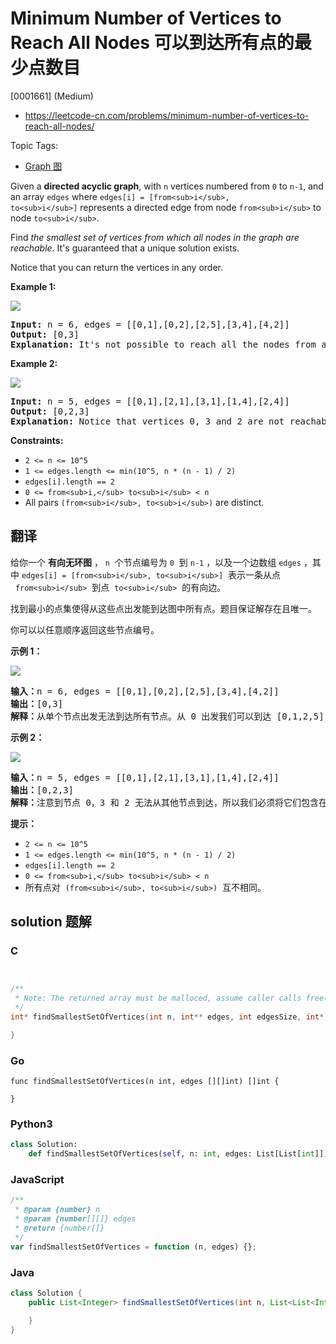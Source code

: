 # Minimum Number of Vertices to Reach All Nodes 可以到达所有点的最少点数目

[0001661] (Medium)

- https://leetcode-cn.com/problems/minimum-number-of-vertices-to-reach-all-nodes/

Topic Tags:

- [Graph 图](https://leetcode-cn.com/tag/graph/)

Given a **directed acyclic graph**, with `n` vertices numbered from `0` to `n-1`, and an array `edges` where `edges[i] = [from<sub>i</sub>, to<sub>i</sub>]` represents a directed edge from node `from<sub>i</sub>` to node `to<sub>i</sub>`.

Find _the smallest set of vertices from which all nodes in the graph are reachable_. It's guaranteed that a unique solution exists.

Notice that you can return the vertices in any order.

**Example 1:**

![](https://assets.leetcode.com/uploads/2020/07/07/untitled22.png)

<pre><strong>Input:</strong> n = 6, edges = [[0,1],[0,2],[2,5],[3,4],[4,2]]
<strong>Output:</strong> [0,3]
<b>Explanation: </b>It's not possible to reach all the nodes from a single vertex. From 0 we can reach [0,1,2,5]. From 3 we can reach [3,4,2,5]. So we output [0,3].</pre>

**Example 2:**

![](https://assets.leetcode.com/uploads/2020/07/07/untitled.png)

<pre><strong>Input:</strong> n = 5, edges = [[0,1],[2,1],[3,1],[1,4],[2,4]]
<strong>Output:</strong> [0,2,3]
<strong>Explanation: </strong>Notice that vertices 0, 3 and 2 are not reachable from any other node, so we must include them. Also any of these vertices can reach nodes 1 and 4.
</pre>

**Constraints:**

- `2 <= n <= 10^5`
- `1 <= edges.length <= min(10^5, n * (n - 1) / 2)`
- `edges[i].length == 2`
- `0 <= from<sub>i,</sub> to<sub>i</sub> < n`
- All pairs `(from<sub>i</sub>, to<sub>i</sub>)` are distinct.

## 翻译

给你一个 **有向无环图** ， `n`  个节点编号为 `0`  到 `n-1` ，以及一个边数组 `edges` ，其中 `edges[i] = [from<sub>i</sub>, to<sub>i</sub>]`  表示一条从点   `from<sub>i</sub>`  到点  `to<sub>i</sub>`  的有向边。

找到最小的点集使得从这些点出发能到达图中所有点。题目保证解存在且唯一。

你可以以任意顺序返回这些节点编号。

**示例 1：**

![](https://assets.leetcode-cn.com/aliyun-lc-upload/uploads/2020/08/22/5480e1.png)

<pre><strong>输入：</strong>n = 6, edges = [[0,1],[0,2],[2,5],[3,4],[4,2]]
<strong>输出：</strong>[0,3]
<strong>解释：</strong>从单个节点出发无法到达所有节点。从 0 出发我们可以到达 [0,1,2,5] 。从 3 出发我们可以到达 [3,4,2,5] 。所以我们输出 [0,3] 。</pre>

**示例 2：**

![](https://assets.leetcode-cn.com/aliyun-lc-upload/uploads/2020/08/22/5480e2.png)

<pre><strong>输入：</strong>n = 5, edges = [[0,1],[2,1],[3,1],[1,4],[2,4]]
<strong>输出：</strong>[0,2,3]
<strong>解释：</strong>注意到节点 0，3 和 2 无法从其他节点到达，所以我们必须将它们包含在结果点集中，这些点都能到达节点 1 和 4 。
</pre>

**提示：**

- `2 <= n <= 10^5`
- `1 <= edges.length <= min(10^5, n * (n - 1) / 2)`
- `edges[i].length == 2`
- `0 <= from<sub>i,</sub> to<sub>i</sub> < n`
- 所有点对  `(from<sub>i</sub>, to<sub>i</sub>)`  互不相同。

## solution 题解

### C

```c


/**
 * Note: The returned array must be malloced, assume caller calls free().
 */
int* findSmallestSetOfVertices(int n, int** edges, int edgesSize, int* edgesColSize, int* returnSize){

}
```

### Go

```golang
func findSmallestSetOfVertices(n int, edges [][]int) []int {

}
```

### Python3

```python
class Solution:
    def findSmallestSetOfVertices(self, n: int, edges: List[List[int]]) -> List[int]:
```

### JavaScript

```javascript
/**
 * @param {number} n
 * @param {number[][]} edges
 * @return {number[]}
 */
var findSmallestSetOfVertices = function (n, edges) {};
```

### Java

```java
class Solution {
    public List<Integer> findSmallestSetOfVertices(int n, List<List<Integer>> edges) {

    }
}
```
